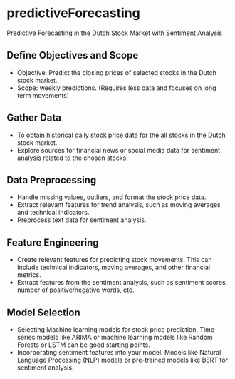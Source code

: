 # predictiveForecasting
Predictive Forecasting in the Dutch Stock Market with Sentiment Analysis

## Define Objectives and Scope
- Objective: Predict the closing prices of selected stocks in the Dutch stock market.
- Scope: weekly predictions. (Requires less data and focuses on long term movements)

## Gather Data
- To obtain historical daily stock price data for the all stocks in the Dutch stock market.
- Explore sources for financial news or social media data for sentiment analysis related to the chosen stocks.

## Data Preprocessing
- Handle missing values, outliers, and format the stock price data.
- Extract relevant features for trend analysis, such as moving averages and technical indicators.
- Preprocess text data for sentiment analysis.

## Feature Engineering
- Create relevant features for predicting stock movements. This can include technical indicators, moving averages, and other financial metrics.
- Extract features from the sentiment analysis, such as sentiment scores, number of positive/negative words, etc.

## Model Selection
- Selecting Machine learning models for stock price prediction. Time-series models like ARIMA or machine learning models like Random Forests or LSTM can be good starting points.
- Incorporating sentiment features into your model. Models like Natural Language Processing (NLP) models or pre-trained models like BERT for sentiment analysis.